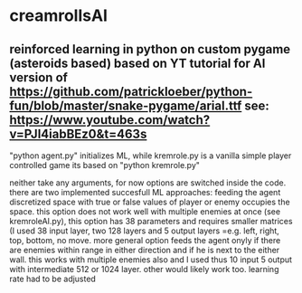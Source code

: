 # creamrollsAI
reinforced learning in python on custom pygame (asteroids based)
based on YT tutorial for AI version of https://github.com/patrickloeber/python-fun/blob/master/snake-pygame/arial.ttf
see: https://www.youtube.com/watch?v=PJl4iabBEz0&t=463s
-------------------------

"python agent.py" initializes ML, while
kremrole.py is a vanilla simple player controlled game its based on "python kremrole.py"

neither take any arguments, for now options are switched inside the code. 
there are two implemented succesfull ML approaches: feeding the agent discretized space with true or false values of player or enemy occupies the space. this option does not work well with multiple enemies at once (see kremroleAI.py), this option has 38 parameters and requires smaller matrices (I used 38 input layer, two 128 layers and 5 output layers =e.g. left, right, top, bottom, no move. more general option feeds the agent onyly if there are enemies within range in either direction and if he is next to the either wall. this works with multiple enemies also and I used thus 10 input 5 output with intermediate 512 or 1024 layer. other would likely work too. 
learning rate had to be adjusted
